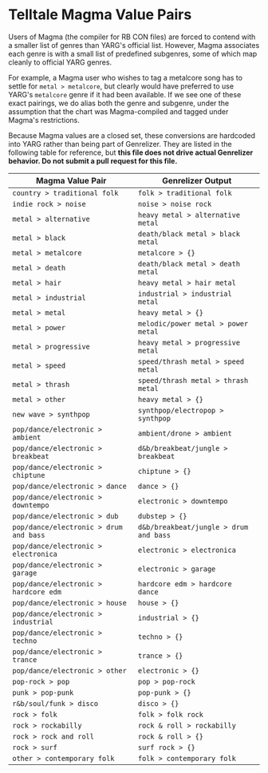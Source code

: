 # Telltale Magma Value Pairs
Users of Magma (the compiler for RB CON files) are forced to contend with a smaller list of genres than YARG's official list. However, Magma associates each genre is with a small list of predefined subgenres, some of which map cleanly to official YARG genres.

For example, a Magma user who wishes to tag a metalcore song has to settle for `metal > metalcore`, but clearly would have preferred to use YARG's `metalcore` genre if it had been available. If we see one of these exact pairings, we do alias both the genre and subgenre, under the assumption that the chart was Magma-compiled and tagged under Magma's restrictions.

Because Magma values are a closed set, these conversions are hardcoded into YARG rather than being part of Genrelizer. They are listed in the following table for reference, but **this file does not drive actual Genrelizer behavior. Do not submit a pull request for this file.**

| Magma Value Pair                       | Genrelizer Output                      |
|----------------------------------------|----------------------------------------|
| `country > traditional folk`           | `folk > traditional folk`              |
| `indie rock > noise`                   | `noise > noise rock`                   |
| `metal > alternative`                  | `heavy metal > alternative metal`      |
| `metal > black`                        | `death/black metal > black metal`      |
| `metal > metalcore`                    | `metalcore > {}`                       |
| `metal > death`                        | `death/black metal > death metal`      |
| `metal > hair`                         | `heavy metal > hair metal`             |
| `metal > industrial`                   | `industrial > industrial metal`        |
| `metal > metal`                        | `heavy metal > {}`                     |
| `metal > power`                        | `melodic/power metal > power metal`    |
| `metal > progressive`                  | `heavy metal > progressive metal`      |
| `metal > speed`                        | `speed/thrash metal > speed metal`     |
| `metal > thrash`                       | `speed/thrash metal > thrash metal`    |
| `metal > other`                        | `heavy metal > {}`                     |
| `new wave > synthpop`                  | `synthpop/electropop > synthpop`       |
| `pop/dance/electronic > ambient`       | `ambient/drone > ambient`              |
| `pop/dance/electronic > breakbeat`     | `d&b/breakbeat/jungle > breakbeat`     |
| `pop/dance/electronic > chiptune`      | `chiptune > {}`                        |
| `pop/dance/electronic > dance`         | `dance > {}`                           |
| `pop/dance/electronic > downtempo`     | `electronic > downtempo`               |
| `pop/dance/electronic > dub`           | `dubstep > {}`                         |
| `pop/dance/electronic > drum and bass` | `d&b/breakbeat/jungle > drum and bass` |
| `pop/dance/electronic > electronica`   | `electronic > electronica`             |
| `pop/dance/electronic > garage`        | `electronic > garage`                  |
| `pop/dance/electronic > hardcore edm`  | `hardcore edm > hardcore dance`        |
| `pop/dance/electronic > house`         | `house > {}`                           |
| `pop/dance/electronic > industrial`    | `industrial > {}`                      |
| `pop/dance/electronic > techno`        | `techno > {}`                          |
| `pop/dance/electronic > trance`        | `trance > {}`                          |
| `pop/dance/electronic > other`         | `electronic > {}`                      |
| `pop-rock > pop`                       | `pop > pop-rock`                       |
| `punk > pop-punk`                      | `pop-punk > {}`                        |
| `r&b/soul/funk > disco`                | `disco > {}`                           |
| `rock > folk`                          | `folk > folk rock`                     |
| `rock > rockabilly`                    | `rock & roll > rockabilly`             |
| `rock > rock and roll`                 | `rock & roll > {}`                     |
| `rock > surf`                          | `surf rock > {}`                       |
| `other > contemporary folk`            | `folk > contemporary folk`             |
